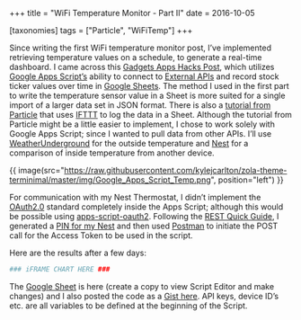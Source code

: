 +++
title = "WiFi Temperature Monitor - Part II"
date = 2016-10-05

[taxonomies]
tags = ["Particle", "WiFiTemp"]
+++

Since writing the first WiFi temperature monitor post, I’ve implemented retrieving temperature values on a schedule, to generate a real-time dashboard. I came across this [Gadgets Apps Hacks Post](http://www.gadgetsappshacks.com/2014/01/how-to-record-daily-portfolio-values-in.html), which utilizes [Google Apps Script’s](https://developers.google.com/apps-script/) ability to connect to [External APIs](https://developers.google.com/apps-script/guides/services/external) and record stock ticker values over time in [Google Sheets](https://www.google.com/sheets/about/). The method I used in the first part to write the temperature sensor value in a Sheet is more suited for a single import of a larger data set in JSON format. There is also a [tutorial from Particle](https://docs.particle.io/tutorials/projects/maker-kit/#tutorial-4-temperature-logger) that uses [IFTTT](https://ifttt.com/) to log the data in a Sheet. Although the tutorial from Particle might be a little easier to implement, I chose to work solely with Google Apps Script; since I wanted to pull data from other APIs. I’ll use [WeatherUnderground](https://www.wunderground.com/weather/api/d/docs) for the outside temperature and [Nest](https://developers.nest.com/documentation/cloud/get-started) for a comparison of inside temperature from another device.

{{ image(src="https://raw.githubusercontent.com/kylejcarlton/zola-theme-terminimal/master/img/Google_Apps_Script_Temp.png", position="left") }}

For communication with my Nest Thermostat, I didn’t implement the [OAuth2.0](https://oauth.net/2/) standard completely inside the Apps Script; although this would be possible using [apps-script-oauth2](https://github.com/googlesamples/apps-script-oauth2). Following the [REST Quick Guide](https://developers.nest.com/documentation/cloud/how-to-auth), I generated a [PIN for my Nest](https://developers.nest.com/documentation/cloud/authorization-overview#pin-based-authorization) and then used [Postman](https://www.getpostman.com/) to initiate the POST call for the Access Token to be used in the script.

Here are the results after a few days:

```bash
### iFRAME CHART HERE ###
```

The [Google Sheet](https://docs.google.com/spreadsheets/d/1ir8ENcChkleHsPGUWlmbGlXQQTnxPHI-o29nMX9jvO8/edit) is here (create a copy to view Script Editor and make changes) and I also posted the code as a [Gist here](https://gist.github.com/kylejcarlton/12a85c4a5b375eaff62ee509d76a6720). API keys, device ID’s etc. are all variables to be defined at the beginning of the Script.